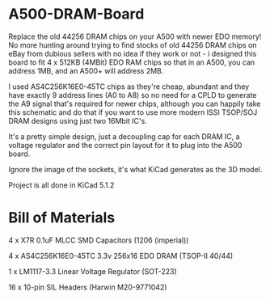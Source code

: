 # A500-DRAM-Board

Replace the old 44256 DRAM chips on your A500 with newer EDO memory! No more hunting around trying to find stocks of old 44256 DRAM chips on eBay from dubious sellers with no idea if they work or not - i designed this board to fit 4 x 512KB (4MBit) EDO RAM chips so that in an A500, you can address 1MB, and an A500+ will address 2MB. 

I used AS4C256K16E0-45TC chips as they're cheap, abundant and they have exactly 9 address lines (A0 to A8) so no need for a CPLD to generate the A9 signal that's required for newer chips, although you can happily take this schematic and do that if you want to use more modern ISSI TSOP/SOJ DRAM designs using just two 16Mbit IC's.

It's a pretty simple design, just a decoupling cap for each DRAM IC, a voltage regulator and the correct pin layout for it to plug into the A500 board. 

Ignore the image of the sockets, it's what KiCad generates as the 3D model. 

Project is all done in KiCad 5.1.2

# Bill of Materials

4 x X7R 0.1uF MLCC SMD Capacitors (1206 (imperial))

4 x AS4C256K16E0-45TC 3.3v 256x16 EDO DRAM (TSOP-II 40/44)

1 x LM1117-3.3 Linear Voltage Regulator (SOT-223)

16 x 10-pin SIL Headers (Harwin M20-9771042)
